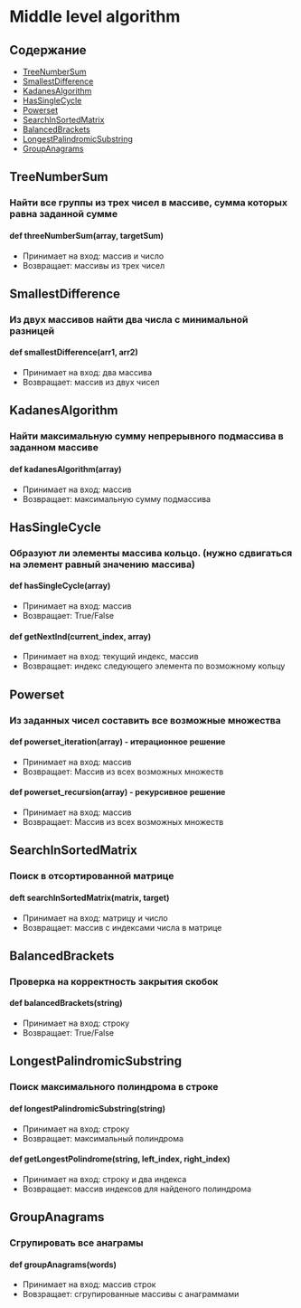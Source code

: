 # Middle level algorithm
## Содержание
- [TreeNumberSum](#TreeNumberSum.py)
- [SmallestDifference](#SmallestDifference.py)
- [KadanesAlgorithm](#KadanesAlgorithm.py)
- [HasSingleCycle](#HasSindleCycle.py)
- [Powerset](#Powerset.py)
- [SearchInSortedMatrix](#SearchInSortedMatrix.py)
- [BalancedBrackets](#BalancedBrackets.py)
- [LongestPalindromicSubstring](#LongestPalindromicSubstring.py)
- [GroupAnagrams](#GroupAnagrams.py)
## TreeNumberSum 
### Найти все группы из трех чисел в массиве, сумма которых равна заданной сумме 
#### def threeNumberSum(array, targetSum)
- Принимает на вход: массив и число
- Возвращает: массивы из трех чисел

## SmallestDifference
### Из двух массивов найти два числа с минимальной разницей
#### def smallestDifference(arr1, arr2)
- Принимает на вход: два массива
- Возвращает: массив из двух чисел

## KadanesAlgorithm
### Найти максимальную сумму непрерывного подмассива в заданном массиве
#### def kadanesAlgorithm(array)
- Принимает на вход: массив
- Возвращает: максимальную сумму подмассива 

## HasSingleCycle
### Образуют ли элементы массива кольцо. (нужно сдвигаться на элемент равный значению массива)
#### def hasSingleCycle(array)
- Принимает на вход: массив
- Возвращает: True/False
#### def getNextInd(current_index, array)
- Принимает на вход: текущий индекс, массив
- Возвращает: индекс следующего элемента по возможному кольцу

## Powerset
### Из заданных чисел составить все возможные множества
#### def powerset_iteration(array) - итерационное решение
- Принимает на вход: массив
- Возвращает: Массив из всех возможных множеств
#### def powerset_recursion(array) - рекурсивное решение
- Принимает на вход: массив
- Возвращает: Массив из всех возможных множеств
## SearchInSortedMatrix
### Поиск в отсортированной матрице
#### deft searchInSortedMatrix(matrix, target)
- Принимает на вход: матрицу и число
- Возвращает: массив с индексами числа в матрице
## BalancedBrackets
### Проверка на корректность закрытия скобок
#### def balancedBrackets(string)
- Принимает на вход: строку
- Возвращает: True/False
## LongestPalindromicSubstring
### Поиск максимального полиндрома в строке
#### def longestPalindromicSubstring(string)
- Принимает на вход: строку
- Возвращает: максимальный полиндрома
#### def getLongestPolindrome(string, left_index, right_index)
- Принимает на вход: строку и два индекса
- Возвращает: массив индексов для найденого полиндрома 
## GroupAnagrams
### Сгрупировать все анаграмы 
#### def groupAnagrams(words)
- Принимает на вход: массив строк
- Вовзращает: сгрупированные массивы с анаграммами
